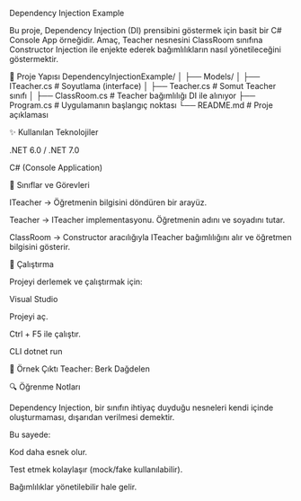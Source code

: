 Dependency Injection Example

Bu proje, Dependency Injection (DI) prensibini göstermek için basit bir C# Console App örneğidir.
Amaç, Teacher nesnesini ClassRoom sınıfına Constructor Injection ile enjekte ederek bağımlılıkların nasıl yönetileceğini göstermektir.

📂 Proje Yapısı
DependencyInjectionExample/
│
├── Models/
│   ├── ITeacher.cs     # Soyutlama (interface)
│   ├── Teacher.cs      # Somut Teacher sınıfı
│
├── ClassRoom.cs        # Teacher bağımlılığı DI ile alınıyor
├── Program.cs          # Uygulamanın başlangıç noktası
└── README.md           # Proje açıklaması

✨ Kullanılan Teknolojiler

.NET 6.0 / .NET 7.0

C# (Console Application)

🧩 Sınıflar ve Görevleri

ITeacher → Öğretmenin bilgisini döndüren bir arayüz.

Teacher → ITeacher implementasyonu. Öğretmenin adını ve soyadını tutar.

ClassRoom → Constructor aracılığıyla ITeacher bağımlılığını alır ve öğretmen bilgisini gösterir.

🚀 Çalıştırma

Projeyi derlemek ve çalıştırmak için:

Visual Studio

Projeyi aç.

Ctrl + F5 ile çalıştır.

CLI
dotnet run

📌 Örnek Çıktı
Teacher: Berk Dağdelen

🔍 Öğrenme Notları

Dependency Injection, bir sınıfın ihtiyaç duyduğu nesneleri kendi içinde oluşturmaması, dışarıdan verilmesi demektir.

Bu sayede:

Kod daha esnek olur.

Test etmek kolaylaşır (mock/fake kullanılabilir).

Bağımlılıklar yönetilebilir hale gelir.
